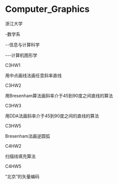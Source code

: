 Computer_Graphics
=================
浙江大学

-数学系

--信息与计算科学

---计算机图形学

C3HW1

用中点画线法画任意斜率直线

C3HW2

用Bresenham算法画斜率介于45到90度之间直线的算法

C3HW3

用DDA法画斜率介于45到90度之间的直线的算法

C3HW5

Bresenham法画逆圆弧

C4HW2

扫描线填充算法

C4HW5

“北京”的矢量编码